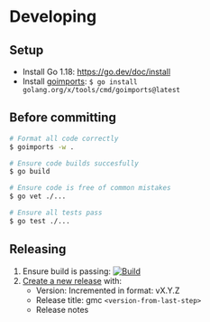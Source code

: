 # Developing

## Setup

- Install Go 1.18: https://go.dev/doc/install
- Install [goimports](https://pkg.go.dev/golang.org/x/tools/cmd/goimports): `$ go install golang.org/x/tools/cmd/goimports@latest`

## Before committing

```sh
# Format all code correctly
$ goimports -w .

# Ensure code builds succesfully
$ go build

# Ensure code is free of common mistakes
$ go vet ./...

# Ensure all tests pass
$ go test ./...
```

## Releasing

1. Ensure build is passing: [![Build](https://github.com/jbrudvik/gmc/actions/workflows/build.yml/badge.svg)](https://github.com/jbrudvik/gmc/actions/workflows/build.yml)
1. [Create a new release](https://github.com/jbrudvik/gmc/releases/new) with:
   - Version: Incremented in format: vX.Y.Z
   - Release title: gmc `<version-from-last-step>`
   - Release notes
